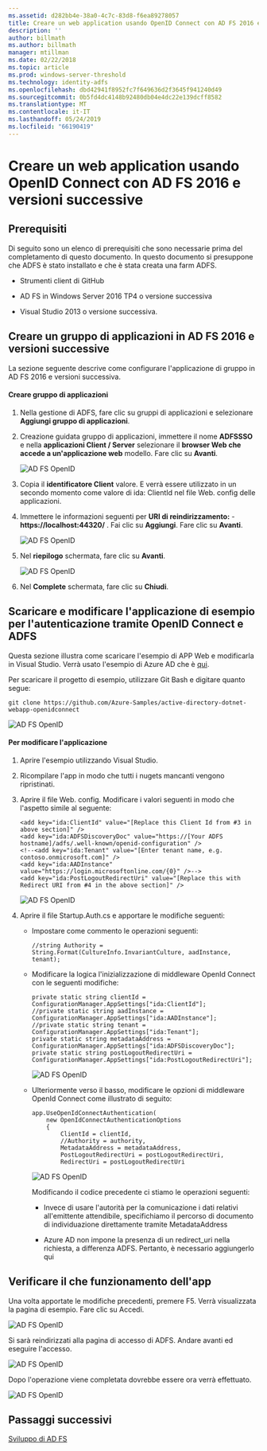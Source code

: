 ```yaml
---
ms.assetid: d282bb4e-38a0-4c7c-83d8-f6ea89278057
title: Creare un web application usando OpenID Connect con AD FS 2016 e versioni successive
description: ''
author: billmath
ms.author: billmath
manager: mtillman
ms.date: 02/22/2018
ms.topic: article
ms.prod: windows-server-threshold
ms.technology: identity-adfs
ms.openlocfilehash: dbd42941f8952fc7f649636d2f3645f941240d49
ms.sourcegitcommit: 0b5fd4dc4148b92480db04e4dc22e139dcff8582
ms.translationtype: MT
ms.contentlocale: it-IT
ms.lasthandoff: 05/24/2019
ms.locfileid: "66190419"
---
```

# <a name="build-a-web-application-using-openid-connect-with-ad-fs-2016-and-later"></a>Creare un web application usando OpenID Connect con AD FS 2016 e versioni successive

## <a name="pre-requisites"></a>Prerequisiti  
Di seguito sono un elenco di prerequisiti che sono necessarie prima del completamento di questo documento. In questo documento si presuppone che ADFS è stato installato e che è stata creata una farm ADFS.  

-   Strumenti client di GitHub  

-   AD FS in Windows Server 2016 TP4 o versione successiva  

-   Visual Studio 2013 o versione successiva.  

## <a name="create-an-application-group-in-ad-fs-2016-and-later"></a>Creare un gruppo di applicazioni in AD FS 2016 e versioni successive
La sezione seguente descrive come configurare l'applicazione di gruppo in AD FS 2016 e versioni successiva.  

#### <a name="create-application-group"></a>Creare gruppo di applicazioni  

1.  Nella gestione di ADFS, fare clic su gruppi di applicazioni e selezionare **Aggiungi gruppo di applicazioni**.  

2.  Creazione guidata gruppo di applicazioni, immettere il nome **ADFSSSO** e nella **applicazioni Client / Server** selezionare il **browser Web che accede a un'applicazione web** modello.  Fare clic su **Avanti**.

    ![AD FS OpenID](media/Enabling-OpenId-Connect-with-AD-FS-2016/AD_FS_OpenID_1.PNG)  

3.  Copia il **identificatore Client** valore.  E verrà essere utilizzato in un secondo momento come valore di ida: ClientId nel file Web. config delle applicazioni.  

4.  Immettere le informazioni seguenti per **URI di reindirizzamento:**  -  **https://localhost:44320/** .  Fai clic su **Aggiungi**. Fare clic su **Avanti**.  

    ![AD FS OpenID](media/Enabling-OpenId-Connect-with-AD-FS-2016/AD_FS_OpenID_2.PNG)  

5.  Nel **riepilogo** schermata, fare clic su **Avanti**.  

    ![AD FS OpenID](media/Enabling-OpenId-Connect-with-AD-FS-2016/AD_FS_OpenID_3.PNG)

6.  Nel **Complete** schermata, fare clic su **Chiudi**.  

## <a name="download-and-modify-sample-application-to-authenticate-via-openid-connect-and-ad-fs"></a>Scaricare e modificare l'applicazione di esempio per l'autenticazione tramite OpenID Connect e ADFS  
Questa sezione illustra come scaricare l'esempio di APP Web e modificarla in Visual Studio.   Verrà usato l'esempio di Azure AD che è [qui](https://github.com/Azure-Samples/active-directory-dotnet-webapp-openidconnect).  

Per scaricare il progetto di esempio, utilizzare Git Bash e digitare quanto segue:  

```  
git clone https://github.com/Azure-Samples/active-directory-dotnet-webapp-openidconnect  
```  

![AD FS OpenID](media/Enabling-OpenId-Connect-with-AD-FS-2016/AD_FS_OpenID_8.PNG)  

#### <a name="to-modify-the-app"></a>Per modificare l'applicazione  

1.  Aprire l'esempio utilizzando Visual Studio.  

2.  Ricompilare l'app in modo che tutti i nugets mancanti vengono ripristinati.  

3.  Aprire il file Web. config.  Modificare i valori seguenti in modo che l'aspetto simile al seguente:  

    ```  
    <add key="ida:ClientId" value="[Replace this Client Id from #3 in above section]" />  
    <add key="ida:ADFSDiscoveryDoc" value="https://[Your ADFS hostname]/adfs/.well-known/openid-configuration" />  
    <!--<add key="ida:Tenant" value="[Enter tenant name, e.g. contoso.onmicrosoft.com]" />      
    <add key="ida:AADInstance" value="https://login.microsoftonline.com/{0}" />-->  
    <add key="ida:PostLogoutRedirectUri" value="[Replace this with Redirect URI from #4 in the above section]" />  
    ```  

    ![AD FS OpenID](media/Enabling-OpenId-Connect-with-AD-FS-2016/AD_FS_OpenID_9.PNG)  

4.  Aprire il file Startup.Auth.cs e apportare le modifiche seguenti:  

    -   Impostare come commento le operazioni seguenti:  

        ```  
        //string Authority = String.Format(CultureInfo.InvariantCulture, aadInstance, tenant);  
        ```  

    -   Modificare la logica l'inizializzazione di middleware OpenId Connect con le seguenti modifiche:  

        ```  
        private static string clientId = ConfigurationManager.AppSettings["ida:ClientId"];  
        //private static string aadInstance = ConfigurationManager.AppSettings["ida:AADInstance"];  
        //private static string tenant = ConfigurationManager.AppSettings["ida:Tenant"];  
        private static string metadataAddress = ConfigurationManager.AppSettings["ida:ADFSDiscoveryDoc"];  
        private static string postLogoutRedirectUri = ConfigurationManager.AppSettings["ida:PostLogoutRedirectUri"];  
        ```  

        ![AD FS OpenID](media/Enabling-OpenId-Connect-with-AD-FS-2016/AD_FS_OpenID_10.PNG)  

    -   Ulteriormente verso il basso, modificare le opzioni di middleware OpenId Connect come illustrato di seguito:  

        ```  
        app.UseOpenIdConnectAuthentication(  
            new OpenIdConnectAuthenticationOptions  
            {  
                ClientId = clientId,  
                //Authority = authority,  
                MetadataAddress = metadataAddress,  
                PostLogoutRedirectUri = postLogoutRedirectUri,
                RedirectUri = postLogoutRedirectUri
        ```  

        ![AD FS OpenID](media/Enabling-OpenId-Connect-with-AD-FS-2016/AD_FS_OpenID_11.PNG)  

        Modificando il codice precedente ci stiamo le operazioni seguenti:  

        -   Invece di usare l'autorità per la comunicazione i dati relativi all'emittente attendibile, specifichiamo il percorso di documento di individuazione direttamente tramite MetadataAddress  

        -   Azure AD non impone la presenza di un redirect_uri nella richiesta, a differenza ADFS. Pertanto, è necessario aggiungerlo qui  

## <a name="verify-the-app-is-working"></a>Verificare il che funzionamento dell'app  
Una volta apportate le modifiche precedenti, premere F5.  Verrà visualizzata la pagina di esempio.  Fare clic su Accedi.  

![AD FS OpenID](media/Enabling-OpenId-Connect-with-AD-FS-2016/AD_FS_OpenID_12.PNG)  

Si sarà reindirizzati alla pagina di accesso di ADFS.  Andare avanti ed eseguire l'accesso.  

![AD FS OpenID](media/Enabling-OpenId-Connect-with-AD-FS-2016/AD_FS_OpenID_13.PNG)  

Dopo l'operazione viene completata dovrebbe essere ora verrà effettuato.  

![AD FS OpenID](media/Enabling-OpenId-Connect-with-AD-FS-2016/AD_FS_OpenID_14.PNG)  

## <a name="next-steps"></a>Passaggi successivi
[Sviluppo di AD FS](../../ad-fs/AD-FS-Development.md)  
